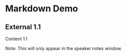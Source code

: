 # Markdown Demo



## External 1.1

Content 1.1

Note: This will only appear in the speaker notes window.